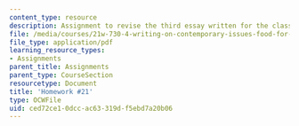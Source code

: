 ```yaml
---
content_type: resource
description: Assignment to revise the third essay written for the class.
file: /media/courses/21w-730-4-writing-on-contemporary-issues-food-for-thought-writing-and-reading-about-the-cultures-of-food-fall-2008/ced72ce10dccac63319df5ebd7a20b06_hw_21.pdf
file_type: application/pdf
learning_resource_types:
- Assignments
parent_title: Assignments
parent_type: CourseSection
resourcetype: Document
title: 'Homework #21'
type: OCWFile
uid: ced72ce1-0dcc-ac63-319d-f5ebd7a20b06
---
```

